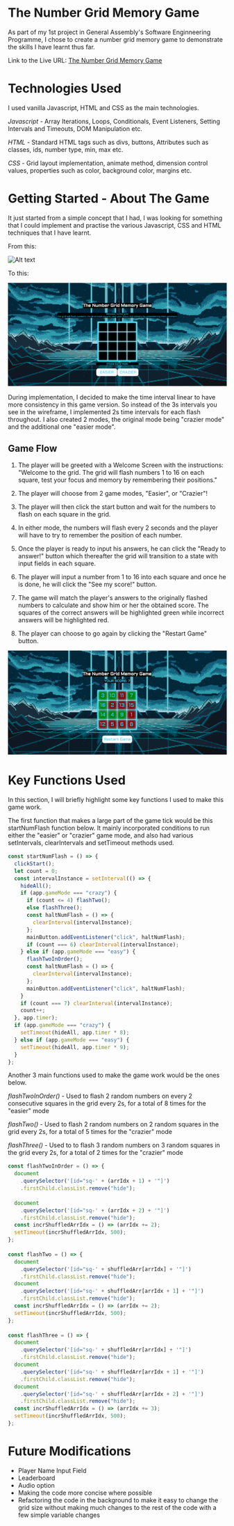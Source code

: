 # The Number Grid Memory Game

As part of my 1st project in General Assembly's Software Enginneering Programme, I chose to create a number grid memory game to demonstrate the skills I have learnt thus far.

Link to the Live URL:
[ The Number Grid Memory Game ](https://irvincodes.github.io/number-grid-memory-game/)

# Technologies Used

I used vanilla Javascript, HTML and CSS as the main technologies.

_Javascript_ - Array Iterations, Loops, Conditionals, Event Listeners, Setting Intervals and Timeouts, DOM Manipulation etc.

_HTML_ - Standard HTML tags such as divs, buttons, Attributes such as classes, ids, number type, min, max etc.

_CSS_ - Grid layout implementation, animate method, dimension control values, properties such as color, background color, margins etc.

# Getting Started - About The Game

It just started from a simple concept that I had, I was looking for something that I could implement and practise the various Javascript, CSS and HTML techniques that I have learnt.

From this:

![Alt text](md-screenshots/Number%20Grid%20Memory%20Game%20Wireframe.png)

To this:

![Alt text](md-screenshots/Number%20Grid%20Memory%20Game%20Done.png)

During implementation, I decided to make the time interval linear to have more consistency in this game version. So instead of the 3s intervals you see in the wireframe, I implemented 2s time intervals for each flash throughout. I also created 2 modes, the original mode being "crazier mode" and the additional one "easier mode".

## Game Flow

1. The player will be greeted with a Welcome Screen with the instructions: "Welcome to the grid.
   The grid will flash numbers 1 to 16 on each square, test your focus and memory by remembering their positions."

2. The player will choose from 2 game modes, "Easier", or "Crazier"!

3. The player will then click the start button and wait for the numbers to flash on each square in the grid.

4. In either mode, the numbers will flash every 2 seconds and the player will have to try to remember the position of each number.

5. Once the player is ready to input his answers, he can click the "Ready to answer!" button which thereafter the grid will transition to a state with input fields in each square.

6. The player will input a number from 1 to 16 into each square and once he is done, he will click the "See my score!" button.

7. The game will match the player's answers to the originally flashed numbers to calculate and show him or her the obtained score. The squares of the correct answers will be highlighted green while incorrect answers will be highlighted red.

8. The player can choose to go again by clicking the "Restart Game" button.

![Alt text](md-screenshots/Number%20Grid%20Memory%20Game%20End%20of%20Game.png)

# Key Functions Used

In this section, I will briefly highlight some key functions I used to make this game work.

The first function that makes a large part of the game tick would be this startNumFlash function below. It mainly incorporated conditions to run either the "easier" or "crazier" game mode, and also had various setIntervals, clearIntervals and setTimeout methods used.

```js
const startNumFlash = () => {
  clickStart();
  let count = 0;
  const intervalInstance = setInterval(() => {
    hideAll();
    if (app.gameMode === "crazy") {
      if (count <= 4) flashTwo();
      else flashThree();
      const haltNumFlash = () => {
        clearInterval(intervalInstance);
      };
      mainButton.addEventListener("click", haltNumFlash);
      if (count === 6) clearInterval(intervalInstance);
    } else if (app.gameMode === "easy") {
      flashTwoInOrder();
      const haltNumFlash = () => {
        clearInterval(intervalInstance);
      };
      mainButton.addEventListener("click", haltNumFlash);
    }
    if (count === 7) clearInterval(intervalInstance);
    count++;
  }, app.timer);
  if (app.gameMode === "crazy") {
    setTimeout(hideAll, app.timer * 8);
  } else if (app.gameMode === "easy") {
    setTimeout(hideAll, app.timer * 9);
  }
};
```

Another 3 main functions used to make the game work would be the ones below.

_flashTwoInOrder()_ - Used to flash 2 random numbers on every 2 consecutive squares in the grid every 2s, for a total of 8 times for the "easier" mode

_flashTwo()_ - Used to flash 2 random numbers on 2 random squares in the grid every 2s, for a total of 5 times for the "crazier" mode

_flashThree()_ - Used to to flash 3 random numbers on 3 random squares in the grid every 2s, for a total of 2 times for the "crazier" mode

```js
const flashTwoInOrder = () => {
  document
    .querySelector('[id="sq-' + (arrIdx + 1) + '"]')
    .firstChild.classList.remove("hide");

  document
    .querySelector('[id="sq-' + (arrIdx + 2) + '"]')
    .firstChild.classList.remove("hide");
  const incrShuffledArrIdx = () => (arrIdx += 2);
  setTimeout(incrShuffledArrIdx, 500);
};

const flashTwo = () => {
  document
    .querySelector('[id="sq-' + shuffledArr[arrIdx] + '"]')
    .firstChild.classList.remove("hide");
  document
    .querySelector('[id="sq-' + shuffledArr[arrIdx + 1] + '"]')
    .firstChild.classList.remove("hide");
  const incrShuffledArrIdx = () => (arrIdx += 2);
  setTimeout(incrShuffledArrIdx, 500);
};

const flashThree = () => {
  document
    .querySelector('[id="sq-' + shuffledArr[arrIdx] + '"]')
    .firstChild.classList.remove("hide");
  document
    .querySelector('[id="sq-' + shuffledArr[arrIdx + 1] + '"]')
    .firstChild.classList.remove("hide");
  document
    .querySelector('[id="sq-' + shuffledArr[arrIdx + 2] + '"]')
    .firstChild.classList.remove("hide");
  const incrShuffledArrIdx = () => (arrIdx += 3);
  setTimeout(incrShuffledArrIdx, 500);
};
```

# Future Modifications

- Player Name Input Field
- Leaderboard
- Audio option
- Making the code more concise where possible
- Refactoring the code in the background to make it easy to change the grid size without making much changes to the rest of the code with a few simple variable changes
